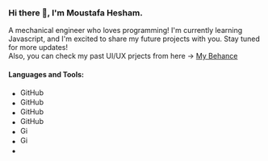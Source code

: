 ### Hi there 👋, I'm Moustafa Hesham.

A mechanical engineer who loves programming!
 I'm currently learning Javascript, and I'm excited to share my future projects with you. Stay tuned for more updates!
 <br> Also, you can check my past UI/UX prjects from here &rarr; [My Behance](https://www.behance.net/moustafahesham1)
 
 #### **Languages and Tools:**
 * <img src="[[https://user-images.githubusercontent.com/113013570/231018664-d6a7bcb7-2419-43d0-9dbf-6fcdb244595f.png](https://www.google.com/search?sca_esv=92641c2b9d8087ab&sxsrf=ACQVn092UGlOI4ZTrFbUdivy7ZVjMRPKzg:1708372431785&q=javascript+logo&tbm=isch&source=lnms&sa=X&sqi=2&ved=2ahUKEwjw18Kfl7iEAxVdWkEAHc3GDu0Q0pQJegQIDBAB&biw=1440&bih=779&dpr=2#imgrc=TazlKF94XTirxM)](https://upload.wikimedia.org/wikipedia/commons/thumb/6/6a/JavaScript-logo.png/768px-JavaScript-logo.png)" alt="GitHub Logo" width="50" height="16">
* <img src="https://user-images.githubusercontent.com/113013570/231018664-d6a7bcb7-2419-43d0-9dbf-6fcdb244595f.png" alt="GitHub Logo" width="50" height="16">
* <img src="https://user-images.githubusercontent.com/113013570/231018952-1e4dbb69-c32d-4c98-ba3d-aa71d6925550.png" alt="GitHub Logo" width="50" height="16">
* <img src="https://github.com/moustafa-hesham/moustafa-hesham/assets/113013570/f43830ca-6d96-435e-bdf1-72523294ae77" alt="GitHub Logo" width="80" height="16">
* <img src="https://github.com/moustafa-hesham/moustafa-hesham/assets/113013570/566dab27-3f8a-4186-89c7-d35402cb4f5a" alt="GitHub Logo" width="16" height="16">
* <img src="https://user-images.githubusercontent.com/113013570/231019066-ef8ce37f-481c-4f4c-89db-a0e50d9aed64.png" alt="GitHub Logo" width="16" height="16">
* <img src="https://user-images.githubusercontent.com/113013570/231019150-ffa09bff-183a-4865-8f81-201730364483.svg" width="16" height="16">

